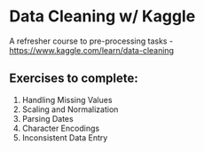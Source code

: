 # Data Cleaning w/ Kaggle

A refresher course to pre-processing tasks - https://www.kaggle.com/learn/data-cleaning

## Exercises to complete:
1. Handling Missing Values
2. Scaling and Normalization
3. Parsing Dates
4. Character Encodings
5. Inconsistent Data Entry